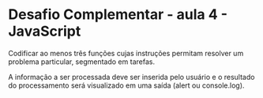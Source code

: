 <h1>Desafio Complementar - aula 4 - JavaScript</h1>
<p>Codificar ao menos três funções cujas instruções permitam resolver um problema particular, segmentado em tarefas.</p>
<p>A informação a ser processada deve ser inserida pelo usuário e o resultado do processamento será visualizado em uma saída (alert ou console.log).</p>
